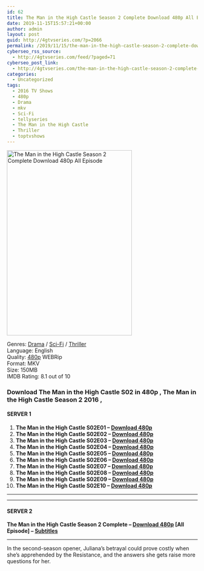 ```yaml
---
id: 62
title: The Man in the High Castle Season 2 Complete Download 480p All Episode
date: 2019-11-15T15:57:21+00:00
author: admin
layout: post
guid: http://4gtvseries.com/?p=2066
permalink: /2019/11/15/the-man-in-the-high-castle-season-2-complete-download-480p-all-episode/
cyberseo_rss_source:
  - http://4gtvseries.com/feed/?paged=71
cyberseo_post_link:
  - http://4gtvseries.com/the-man-in-the-high-castle-season-2-complete-download-480p-all-episode/
categories:
  - Uncategorized
tags:
  - 2016 TV Shows
  - 480p
  - Drama
  - mkv
  - Sci-Fi
  - tellyseries
  - The Man in the High Castle
  - Thriller
  - toptvshows
---
```

<img loading="lazy" class="aligncenter" src="https://2.bp.blogspot.com/-PKomBMz_Ur0/Xc7JjbWE_TI/AAAAAAAAAO0/NXfIc34IehsyBdRniuo-9PiK9UTisG15gCK4BGAYYCw/s1600/The%2BMan%2Bin%2Bthe%2BHigh%2BCastle%2BSeason%2B2.jpg" alt="The Man in the High Castle Season 2 Complete Download 480p All Episode" width="330" height="488" />

Genres:&nbsp;<a href="http://4gtvseries.com/tag/drama/" data-wpel-link="internal">Drama</a> / <a href="http://4gtvseries.com/tag/sci-fi/" data-wpel-link="internal">Sci-Fi</a> / <a href="http://4gtvseries.com/tag/thriller/" data-wpel-link="internal">Thriller</a>  
Language: English  
Quality:&nbsp;<a href="http://4gtvseries.com/tag/480p/" data-wpel-link="internal">480p</a> WEBRip  
Format: MKV  
Size: 150MB  
IMDB Rating: 8.1 out of 10

### **Download The Man in the High Castle S02 in 480p , The Man in the High Castle Season 2 2016 ,&nbsp;**

#### <span><strong>SERVER 1</strong></span>

  1. **The Man in the High Castle S02E01 – <a href="http://slink.dl480p.xyz/K5Oz6w" data-wpel-link="external" target="_blank" rel="nofollow external noopener noreferrer" class="wpel-icon-left"><i class="wpel-icon fa fa-download" aria-hidden="true"></i>Download 480p</a>**
  2. **The Man in the High Castle S02E02 – <a href="http://slink.dl480p.xyz/vOklXq" data-wpel-link="external" target="_blank" rel="nofollow external noopener noreferrer" class="wpel-icon-left"><i class="wpel-icon fa fa-download" aria-hidden="true"></i>Download 480p</a>**
  3. **The Man in the High Castle S02E03 – <a href="http://slink.dl480p.xyz/5kA3d" data-wpel-link="external" target="_blank" rel="nofollow external noopener noreferrer" class="wpel-icon-left"><i class="wpel-icon fa fa-download" aria-hidden="true"></i>Download 480p</a>**
  4. **The Man in the High Castle S02E04 – <a href="http://slink.dl480p.xyz/qK7qsfZ2" data-wpel-link="external" target="_blank" rel="nofollow external noopener noreferrer" class="wpel-icon-left"><i class="wpel-icon fa fa-download" aria-hidden="true"></i>Download 480p</a>**
  5. **The Man in the High Castle S02E05 – <a href="http://slink.dl480p.xyz/7K1I1" data-wpel-link="external" target="_blank" rel="nofollow external noopener noreferrer" class="wpel-icon-left"><i class="wpel-icon fa fa-download" aria-hidden="true"></i>Download 480p</a>**
  6. **The Man in the High Castle S02E06 – <a href="http://slink.dl480p.xyz/wHyYNQp" data-wpel-link="external" target="_blank" rel="nofollow external noopener noreferrer" class="wpel-icon-left"><i class="wpel-icon fa fa-download" aria-hidden="true"></i>Download 480p</a>**
  7. **The Man in the High Castle S02E07 – <a href="http://slink.dl480p.xyz/ZEsm" data-wpel-link="external" target="_blank" rel="nofollow external noopener noreferrer" class="wpel-icon-left"><i class="wpel-icon fa fa-download" aria-hidden="true"></i>Download 480p</a>**
  8. **The Man in the High Castle S02E08 – <a href="http://slink.dl480p.xyz/jy8C8" data-wpel-link="external" target="_blank" rel="nofollow external noopener noreferrer" class="wpel-icon-left"><i class="wpel-icon fa fa-download" aria-hidden="true"></i>Download 480p</a>**
  9. **The Man in the High Castle S02E09 – <a href="http://slink.dl480p.xyz/hbf7r" data-wpel-link="external" target="_blank" rel="nofollow external noopener noreferrer" class="wpel-icon-left"><i class="wpel-icon fa fa-download" aria-hidden="true"></i>Download 480p</a>**
 10. **The Man in the High Castle S02E10 – <a href="http://slink.dl480p.xyz/DnbwmlM" data-wpel-link="external" target="_blank" rel="nofollow external noopener noreferrer" class="wpel-icon-left"><i class="wpel-icon fa fa-download" aria-hidden="true"></i>Download 480p</a>**

* * *

* * *

#### <span><strong>SERVER 2</strong></span>

**The Man in the High Castle Season 2 Complete – <a href="http://dl480p.xyz/1918/" data-wpel-link="external" target="_blank" rel="nofollow external noopener noreferrer" class="wpel-icon-left"><i class="wpel-icon fa fa-download" aria-hidden="true"></i>Download 480p</a> [All Episode] – <a href="https://subscene.com/subtitles/the-man-in-the-high-castle-second-season" data-wpel-link="external" target="_blank" rel="nofollow external noopener noreferrer" class="wpel-icon-left"><i class="wpel-icon fa fa-download" aria-hidden="true"></i>Subtitles</a>**

* * *

In the second-season opener, Juliana’s betrayal could prove costly when she’s apprehended by the Resistance, and the answers she gets raise more questions for her.

<div align="center">
</div>